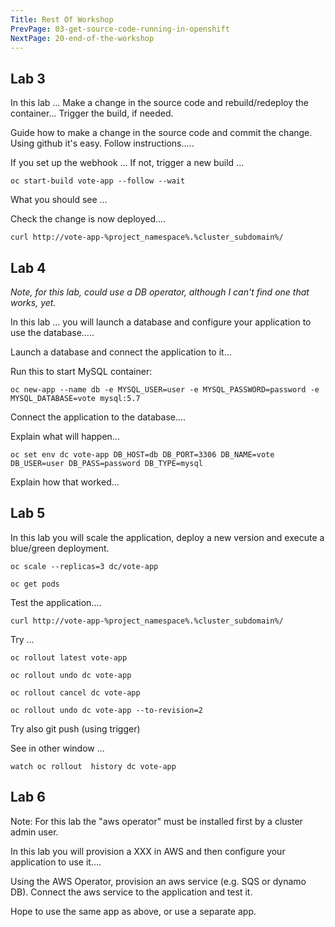 ```yaml
---
Title: Rest Of Workshop
PrevPage: 03-get-source-code-running-in-openshift
NextPage: 20-end-of-the-workshop
---
```


## Lab 3

In this lab ... Make a change in the source code and rebuild/redeploy the container... 
Trigger the build, if needed. 

Guide how to make a change in the source code and commit the change.  Using github it's easy.  Follow instructions..... 

If you set up the webhook ...
If not, trigger a new build ... 

```execute
oc start-build vote-app --follow --wait
```

What you should see ... 

Check the change is now deployed.... 

```execute 
curl http://vote-app-%project_namespace%.%cluster_subdomain%/ 
```

## Lab 4

_Note, for this lab, could use a DB operator, although I can't find one that works, yet._

In this lab ... you will launch a database and configure your application to use the database..... 

Launch a database and connect the application to it...

Run this to start MySQL container:

```execute
oc new-app --name db -e MYSQL_USER=user -e MYSQL_PASSWORD=password -e MYSQL_DATABASE=vote mysql:5.7
```

Connect the application to the database....

Explain what will happen... 

```execute
oc set env dc vote-app DB_HOST=db DB_PORT=3306 DB_NAME=vote DB_USER=user DB_PASS=password DB_TYPE=mysql
```

Explain how that worked... 

## Lab 5

In this lab you will scale the application, deploy a new version and execute a blue/green deployment.

```execute
oc scale --replicas=3 dc/vote-app
```

```execute
oc get pods
```

Test the application.... 

```execute
curl http://vote-app-%project_namespace%.%cluster_subdomain%/ 
```

Try ...

```execute
oc rollout latest vote-app
```

```execute
oc rollout undo dc vote-app
```

```execute
oc rollout cancel dc vote-app
```

```execute
oc rollout undo dc vote-app --to-revision=2
```

Try also git push (using trigger) 

See in other window ... 

```execute-2
watch oc rollout  history dc vote-app
```


## Lab 6

Note: For this lab the "aws operator" must be installed first by a cluster admin user. 

In this lab you will provision a XXX in AWS and then configure your application to use it.... 

Using the AWS Operator, provision an aws service (e.g. SQS or dynamo DB).  Connect the aws service to the application and test it. 

Hope to use the same app as above, or use a separate app.




